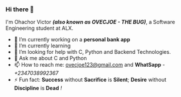 <img src="">

### Hi there 👋
I'm Ohachor Victor ***(also known as OVECJOE - THE BUG)***, a Software Engineering student at ALX.
- 🔭 I’m currently working on a **personal bank app**
- 🌱 I’m currently learning 
- 🤔 I’m looking for help with C, Python and Backend Technologies.
- 💬 Ask me about C and Python
- 📫 How to reach me: ovecjoe123@gmail.com and **WhatSapp** - _+2347038992367_
- ⚡ Fun fact: **Success** without **Sacrifice** is **Silent**; **Desire** without **Discipline** is **Dead** *!*
